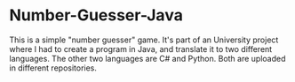 # Number-Guesser-Java
This is a simple "number guesser" game. It's part of an University project where I had to create a program in Java, and translate it to two different languages. The other two languages are C# and Python. Both are uploaded in different repositories.

